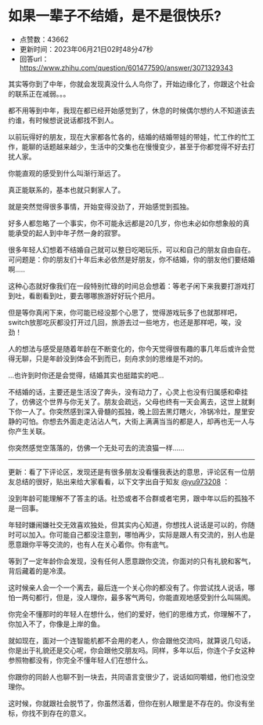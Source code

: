 # 如果一辈子不结婚，是不是很快乐?
- 点赞数：43662
- 更新时间：2023年06月21日02时48分47秒
- 回答url：https://www.zhihu.com/question/601477590/answer/3071329343
<body>
 <p data-pid="LfsOTPaK">其实等你到了中年，你就会发现真没什么人鸟你了，开始边缘化了，你跟这个社会的联系正在减弱。。。</p>
 <p data-pid="6ETe56Dq">都不用等到中年，我现在都已经开始感觉到了，休息的时候偶尔想约人不知道该去约谁，有时候想说说话都找不到人。</p>
 <p data-pid="4bKU5C3o">以前玩得好的朋友，现在大家都各忙各的，结婚的结婚带娃的带娃，忙工作的忙工作，能聊的话题越来越少，生活中的交集也在慢慢变少，甚至于你都觉得不好去打扰人家。</p>
 <p data-pid="okf2VcFz">你能直观的感受到什么叫渐行渐远了。</p>
 <p data-pid="Bz3saFsD">真正能联系的，基本也就只剩家人了。</p>
 <p data-pid="kZG3gcsg">就是突然觉得很多事情，开始变得没劲了，开始感觉到孤独。</p>
 <p data-pid="Toclp6PC">好多人都忽略了一个事实，你不可能永远都是20几岁，你也未必如你想象般的真能承受的起人到中年孑然一身的寂寥。</p>
 <p data-pid="7zSNDB0R">很多年轻人幻想着不结婚自己就可以整日吃喝玩乐，可以和自己的朋友自由自在。可问题是：你的朋友们十年后未必依然是好朋友，你不结婚，你的朋友他们要结婚啊.....</p>
 <p data-pid="34TfA0OE">这种心态就好像我们在一段特别忙碌的时间总会想着：等老子闲下来我要打游戏打到吐，看剧看到吐，要去哪哪旅游好好玩个把月。</p>
 <p data-pid="RVPELsRU">但是等你真闲下来，你可能已经没那个心思了，觉得游戏玩多了也就那样吧，switch放那吃灰都没打开过几回，旅游去过一些地方，也还是那样吧，唉，没劲！</p>
 <p data-pid="HK266Uj3">人的想法与感受是随着年龄在不断变化的，你今天觉得很有趣的事几年后或许会觉得无聊，只是年龄没到体会不到而已，刻舟求剑的思维是不对的。</p>
 <p data-pid="wd1Ql_nw">…也许到时你还是会觉得，结婚其实也挺踏实的吧…</p>
 <p data-pid="UeR0y3XD">不结婚的话，主要还是生活没了奔头，没有动力了，心灵上也没有归属感和牵挂了，仿佛这个世界与你无关了。朋友会疏远，父母也终有一天会离去，这世上就剩下你一人了。你突然感到深入骨髓的孤独，晚上回去黑灯瞎火，冷锅冷灶，屋里安静的可怕。你想去外面走走沾沾人气，大街上满满当当的都是人，却再也无一人与你产生关联。</p>
 <p data-pid="2To215gd">你突然感觉空落落的，仿佛一个无处可去的流浪猫一样...…</p>
 <hr>
 <p data-pid="rXNbMEuS">更新：看了下评论区，发现还是有很多朋友没看懂我表达的意思，评论区有一位朋友总结的很好，贴出来给大家看看，以下文字出自于知友 <a class="member_mention" href="https://www.zhihu.com/people/7cffb16619d17d3819fef5b76a659b36" data-hash="7cffb16619d17d3819fef5b76a659b36" data-hovercard="p$b$7cffb16619d17d3819fef5b76a659b36">@yu973208</a> ：</p>
 <p data-pid="AtUHnAGE">没到年龄可能理解不了答主的话。社恐或者不合群或者宅男，跟中年以后的孤独不是一回事。</p>
 <p data-pid="ryEzWjzA">年轻时嫌闹嫌社交无效喜欢独处，但其实内心知道，你想找人说话是可以的，你随时可以加入。你可能自己都没注意到，哪怕再少，实际是跟人有交流的，别人也是愿意跟你平等交流的，也有人在关心着你。你有底气。</p>
 <p data-pid="zPLR4gvg">等到了一定年龄你会发现，没有任何人愿意跟你交流，你面对的只有礼貌和客气，背后藏着的是冷漠。</p>
 <p data-pid="c-DJTTJw">这时候亲人会一个一个离去，最后连一个关心你的都没有了。你尝试找人说话，哪怕一两句都行，但是，没人理你，最多客气两句，你能直观地感受到什么叫隔阂。</p>
 <p data-pid="oqmeUzHy">你完全不懂那时的年轻人在想什么，他们的爱好，他们的思维方式，你理解不了，你加入不了，你像是上岸的鱼。</p>
 <p data-pid="_jxRVPSS">就如现在，面对一个连智能机都不会用的老人，你会跟他交流吗，就算说几句话，你是出于礼貌还是交心呢，你会跟他交朋友吗。同样，多年以后，你连个子女这种参照物都没有，你完全不懂年轻人们在想什么。</p>
 <p data-pid="gqZ_oQ4P">你跟你的同龄人也聊不到一块去，共同语言变很少了，说话如同嚼蜡，他们也没空理你。</p>
 <p data-pid="RAlU_pNI">这时候，你就跟社会脱节了，你虽然活着，但你在别人眼里是不存在的。你没有坐标，你找不到存在的意义。</p>
</body>